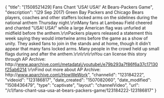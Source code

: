 {
    "title": "[1508521429] Fans Chant 'USA! USA!' At Bears-Packers Game",
    "description": "(29 Sep 2017) Green Bay Packers and Chicago Bears players, coaches and other staffers locked arms on the sidelines during the national anthem Thursday night.\r\nMany fans at Lambeau Field cheered and chanted \"USA! USA!\" while a large American flag was unfurled at midfield before the anthem.\r\nPackers players released a statement this week saying they would intertwine arms before the game as a show of unity. They asked fans to join in the stands and at home, though it didn't appear that many fans locked arms. Many people in the crowd held up small flags during and after the anthem.\r\n\r\n\r\nYou can license this story through AP Archive: http:\/\/www.aparchive.com\/metadata\/youtube\/e79b293a7f86f6a37c17130f25ab6214 \r\nFind out more about AP Archive: http:\/\/www.aparchive.com\/HowWeWork",
    "channelid": "123184222",
    "videoid": "123186817",
    "date_created": "1507082060",
    "date_modified": "1508436479",
    "type": "captivate",
    "layout": "channelVideo",
    "url": "\/c1\/fans-chant-usa-usa-at-bears-packers-game\/123184222-123186817"
}